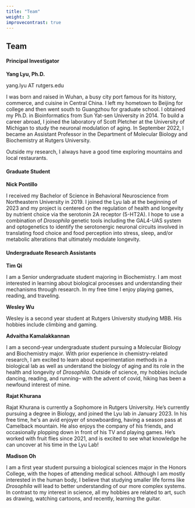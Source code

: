 ```yaml
---
title: "Team"
weight: 3
improvecontrast: true
---
```



## Team

#### Principal Investigator
**Yang Lyu, Ph.D.**

yang.lyu AT rutgers.edu

I was born and raised in Wuhan, a busy city port famous for its history, commerce, and cuisine in Central China. I left my hometown to Beijing for college and then went south to Guangzhou for graduate school. I obtained my Ph.D. in Bioinformatics from Sun Yat-sen University in 2014. To build a career abroad, I joined the laboratory of Scott Pletcher at the University of Michigan to study the neuronal modulation of aging. In September 2022, I became an Assistant Professor in the Department of Molecular Biology and Biochemistry at Rutgers University. 

Outside my research, I always have a good time exploring mountains and local restaurants.

#### Graduate Student

**Nick Pontillo**

I received my Bachelor of Science in Behavioral Neuroscience from Northeastern University in 2019. I joined the Lyu lab at the beginning of 2023 and my project is centered on the regulation of health and longevity by nutrient choice via the serotonin 2A receptor (5-HT2A). I hope to use a combination of *Drosophila* genetic tools including the GAL4-UAS system and optogenetics to identify the serotonergic neuronal circuits involved in translating food choice and food perception into stress, sleep, and/or metabolic alterations that ultimately modulate longevity.


#### Undergraduate Research Assistants

**Tim Qi**

I am a Senior undergraduate student majoring in Biochemistry. I am most interested in learning about biological processes and understanding their mechanisms through research. In my free time I enjoy playing games, reading, and traveling.

**Wesley Wu**

Wesley is a second year student at Rutgers University studying MBB. His hobbies include climbing and gaming.

**Advaitha Kamalakkannan**

I am a second-year undergraduate student pursuing a Molecular Biology and Biochemistry major. With prior experience in chemistry-related research, I am excited to learn about experimentation methods in a biological lab as well as understand the biology of aging and its role in the health and longevity of *Drosophila*. Outside of science, my hobbies include dancing, reading, and running– with the advent of covid, hiking has been a newfound interest of mine.

**Rajat Khurana**

Rajat Khurana is currently a Sophomore in Rutgers University. He’s currently pursuing a degree in Biology, and joined the Lyu lab in January 2023. In his free time, he's an avid enjoyer of snowboarding, having a season pass at Camelback mountain. He also enjoys the company of his friends, and occasionally plopping down in front of his TV and playing games. He’s worked with fruit flies since 2021, and is excited to see what knowledge he can uncover at his time in the Lyu Lab!

**Madison Oh**

I am a first year student pursuing a biological sciences major in the Honors College, with the hopes of attending medical school. Although I am mostly interested in the human body, I believe that studying smaller life forms like *Drosophila* will lead to better understanding of our more complex systems. In contrast to my interest in science, all my hobbies are related to art, such as drawing, watching cartoons, and recently, learning the guitar.
